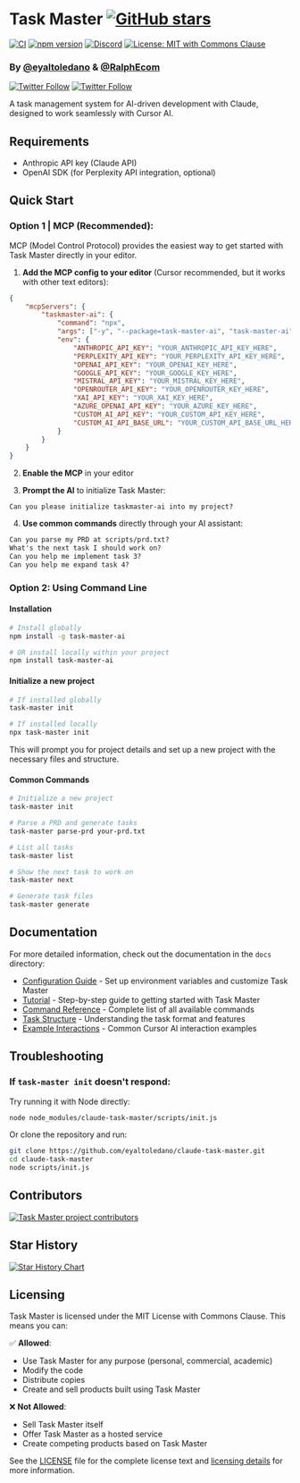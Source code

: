 # Task Master [![GitHub stars](https://img.shields.io/github/stars/eyaltoledano/claude-task-master?style=social)](https://github.com/eyaltoledano/claude-task-master/stargazers)

[![CI](https://github.com/eyaltoledano/claude-task-master/actions/workflows/ci.yml/badge.svg)](https://github.com/eyaltoledano/claude-task-master/actions/workflows/ci.yml) [![npm version](https://badge.fury.io/js/task-master-ai.svg)](https://badge.fury.io/js/task-master-ai) [![Discord](https://dcbadge.limes.pink/api/server/https://discord.gg/taskmasterai?style=flat)](https://discord.gg/taskmasterai) [![License: MIT with Commons Clause](https://img.shields.io/badge/license-MIT%20with%20Commons%20Clause-blue.svg)](LICENSE)

### By [@eyaltoledano](https://x.com/eyaltoledano) & [@RalphEcom](https://x.com/RalphEcom)

[![Twitter Follow](https://img.shields.io/twitter/follow/eyaltoledano?style=flat)](https://x.com/eyaltoledano)
[![Twitter Follow](https://img.shields.io/twitter/follow/RalphEcom?style=flat)](https://x.com/RalphEcom)

A task management system for AI-driven development with Claude, designed to work seamlessly with Cursor AI.

## Requirements

- Anthropic API key (Claude API)
- OpenAI SDK (for Perplexity API integration, optional)

## Quick Start

### Option 1 | MCP (Recommended):

MCP (Model Control Protocol) provides the easiest way to get started with Task Master directly in your editor.

1. **Add the MCP config to your editor** (Cursor recommended, but it works with other text editors):

```json
{
	"mcpServers": {
		"taskmaster-ai": {
			"command": "npx",
			"args": ["-y", "--package=task-master-ai", "task-master-ai"],
			"env": {
				"ANTHROPIC_API_KEY": "YOUR_ANTHROPIC_API_KEY_HERE",
				"PERPLEXITY_API_KEY": "YOUR_PERPLEXITY_API_KEY_HERE",
				"OPENAI_API_KEY": "YOUR_OPENAI_KEY_HERE",
				"GOOGLE_API_KEY": "YOUR_GOOGLE_KEY_HERE",
				"MISTRAL_API_KEY": "YOUR_MISTRAL_KEY_HERE",
				"OPENROUTER_API_KEY": "YOUR_OPENROUTER_KEY_HERE",
				"XAI_API_KEY": "YOUR_XAI_KEY_HERE",
				"AZURE_OPENAI_API_KEY": "YOUR_AZURE_KEY_HERE",
				"CUSTOM_AI_API_KEY": "YOUR_CUSTOM_API_KEY_HERE",
				"CUSTOM_AI_API_BASE_URL": "YOUR_CUSTOM_API_BASE_URL_HERE"
			}
		}
	}
}
```

2. **Enable the MCP** in your editor

3. **Prompt the AI** to initialize Task Master:

```
Can you please initialize taskmaster-ai into my project?
```

4. **Use common commands** directly through your AI assistant:

```txt
Can you parse my PRD at scripts/prd.txt?
What's the next task I should work on?
Can you help me implement task 3?
Can you help me expand task 4?
```

### Option 2: Using Command Line

#### Installation

```bash
# Install globally
npm install -g task-master-ai

# OR install locally within your project
npm install task-master-ai
```

#### Initialize a new project

```bash
# If installed globally
task-master init

# If installed locally
npx task-master init
```

This will prompt you for project details and set up a new project with the necessary files and structure.

#### Common Commands

```bash
# Initialize a new project
task-master init

# Parse a PRD and generate tasks
task-master parse-prd your-prd.txt

# List all tasks
task-master list

# Show the next task to work on
task-master next

# Generate task files
task-master generate
```

## Documentation

For more detailed information, check out the documentation in the `docs` directory:

- [Configuration Guide](docs/configuration.md) - Set up environment variables and customize Task Master
- [Tutorial](docs/tutorial.md) - Step-by-step guide to getting started with Task Master
- [Command Reference](docs/command-reference.md) - Complete list of all available commands
- [Task Structure](docs/task-structure.md) - Understanding the task format and features
- [Example Interactions](docs/examples.md) - Common Cursor AI interaction examples

## Troubleshooting

### If `task-master init` doesn't respond:

Try running it with Node directly:

```bash
node node_modules/claude-task-master/scripts/init.js
```

Or clone the repository and run:

```bash
git clone https://github.com/eyaltoledano/claude-task-master.git
cd claude-task-master
node scripts/init.js
```

## Contributors

<a href="https://github.com/eyaltoledano/claude-task-master/graphs/contributors">
  <img src="https://contrib.rocks/image?repo=eyaltoledano/claude-task-master" alt="Task Master project contributors" />
</a>

## Star History

[![Star History Chart](https://api.star-history.com/svg?repos=eyaltoledano/claude-task-master&type=Timeline)](https://www.star-history.com/#eyaltoledano/claude-task-master&Timeline)

## Licensing

Task Master is licensed under the MIT License with Commons Clause. This means you can:

✅ **Allowed**:

- Use Task Master for any purpose (personal, commercial, academic)
- Modify the code
- Distribute copies
- Create and sell products built using Task Master

❌ **Not Allowed**:

- Sell Task Master itself
- Offer Task Master as a hosted service
- Create competing products based on Task Master

See the [LICENSE](LICENSE) file for the complete license text and [licensing details](docs/licensing.md) for more information.
